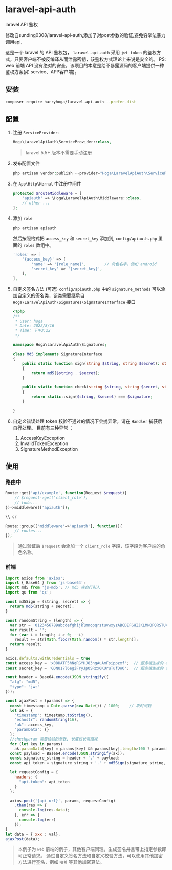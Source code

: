 # laravel-api-auth
laravel API 鉴权

修改自sunding0308/laravel-api-auth,添加了对post参数的验证,避免穷举法暴力调用api.

这是一个 laravel 的 API 鉴权包， `laravel-api-auth` 采用 `jwt token` 的鉴权方式，只要客户端不被反编译从而泄露密钥，该鉴权方式理论上来说是安全的。
PS: web 前端 API 没有绝对的安全，该项目的本意是给不暴露源码的客户端提供一种鉴权方案(如 service、APP客户端)。

## 安装  
```bash
composer require harryhoga/laravel-api-auth --prefer-dist
```

## 配置
1. 注册 `ServiceProvider`: 
    ```php
    Hoga\LaravelApiAuth\ServiceProvider::class,
    ```
    > laravel 5.5+ 版本不需要手动注册

2. 发布配置文件
    ```php
    php artisan vendor:publish --provider="Hoga\LaravelApiAuth\ServiceProvider"
    ```

3. 在 `App\Http\Kernal` 中注册中间件 
    ```php
    protected $routeMiddleware = [
        'apiauth' => \Hoga\LaravelApiAuth\Middleware::class,
        // other ...
    ];
    ```
    
4. 添加 `role` 
    ```php
    php artisan apiauth
    ```
    然后按照格式把 `access_key` 和 `secret_key` 添加到, `config/apiauth.php` 里面的 `roles` 数组中。
    ```php
    'roles' => [
        '{access_key}' => [
            'name' => '{role_name}',        // 角色名字，例如 android
            'secret_key' => '{secret_key}',
        ],
    ],
    ```

5. 自定义签名方法 (可选)
    `config/apiauth.php` 中的 `signature_methods` 可以添加自定义的签名类，该类需要继承自 `Hoga\LaravelApiAuth\Signatures\SignatureInterface` 接口 
    ```php
   <?php
    /**
     * User: hoga
     * Date: 2022/8/16
     * Time: 下午3:22
     */
    
    namespace Hoga\LaravelApiAuth\Signatures;

    class Md5 implements SignatureInterface
    {
        public static function sign(string $string, string $secret): string
        {
            return md5($string . $secret);
        }
    
        public static function check(string $string, string $secret, string $signature): bool
        {
            return static::sign($string, $secret) === $signature;
        }
    
    }
    ```
7. 自定义错误处理
    token 校验不通过的情况下会抛异常，请在 `Handler` 捕获后自行处理。
    目前有三种异常 ： 
    1. AccessKeyException
    2. InvalidTokenException
    3. SignatureMethodException
     
## 使用

### 路由中
```php
Route::get('api/example', function(Request $request){
    // $request->get('client_role');
    // todo...
})->middleware(['apiauth']);

\\ or

Route::group(['middleware'=>'apiauth'], function(){
    // routes...
});
```
> 通过验证后 `$request` 会添加一个 `client_role` 字段，该字段为客户端的角色名称。

### 前端
```javascript
import axios from 'axios';
import { Base64 } from 'js-base64';
import md5 from 'js-md5'; // md5 库自行引入
import qs from 'qs';

const md5Sign = (string, secret) => {
  return md5(string + secret);
}

const randomString = (length) => {
  var str = '0123456789abcdefghijklmnopqrstuvwxyzABCDEFGHIJKLMNOPQRSTUVWXYZ';
  var result = '';
  for (var i = length; i > 0; --i)
    result += str[Math.floor(Math.random() * str.length)];
  return result;
}

axios.defaults.withCredentials = true
const access_key = 'x08HATF5hNgRGYHJ83ngAuAmFsippzxf';  // 服务端生成的 access_key
const secret_key = 'GDNU17l6egiFryJpOSRzx0KUruTufDoO';  // 服务端生成的 secret_key

const header = Base64.encode(JSON.stringify({
  "alg": "md5",
  "type": "jwt"
}));

const ajaxPost = (params) => {
  const timestamp = Date.parse(new Date()) / 1000;    // 取时间戳
  let ak = {
    "timestamp": timestamp.toString(),
    "echostr": randomString(16),
    "ak": access_key,
    "paramData": {}
  };
  //checkparam 需要检验的参数, 长度过长需缩减
  for (let key in params) 
    ak.paramData[key] = params[key] && params[key].length>100 ? params[key].slice(0, 100) : params[key];
  const payload = Base64.encode(JSON.stringify(ak));
  const signature_string = header + '.' + payload;
  const api_token = signature_string + '.' + md5Sign(signature_string, secret_key);

  let requestConfig = {
    headers: {
      "api-token": api_token
    }
  };

  axios.post('{api-url}', params, requestConfig)
    .then(res => {
      console.log(res.data);
    }, err => {
      console.log(err)
    });
}
let data = { xxx : val};
ajaxPost(data);

```
> 本例子为 `web` 前端的例子，其他客户端同理，生成签名并且带上指定参数即可正常请求。
> 通过自定义签名方法和自定义校验方法，可以使用其他加密方法进行签名，例如 `哈希` 等其他加密算法。
